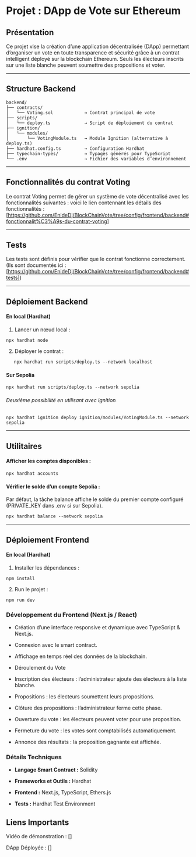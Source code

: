 # Projet : DApp de Vote sur Ethereum

## Présentation

Ce projet vise la création d’une application décentralisée (DApp) permettant d’organiser un vote en toute transparence et sécurité grâce à un contrat intelligent déployé sur la blockchain Ethereum. Seuls les électeurs inscrits sur une liste blanche peuvent soumettre des propositions et voter.

---

## Structure Backend
```env
backend/
├── contracts/
│   └── Voting.sol            → Contrat principal de vote
├── scripts/
│   └── deploy.ts             → Script de déploiement du contrat
├── ignition/
│   └── modules/
│       └── VotingModule.ts   → Module Ignition (alternative à deploy.ts)
├── hardhat.config.ts         → Configuration Hardhat
├── typechain-types/          → Typages générés pour TypeScript
└── .env                      → Fichier des variables d’environnement
```
---
## Fonctionnalités du contrat Voting

Le contrat Voting permet de gérer un système de vote décentralisé avec les fonctionnalités suivantes :
voici le lien contennant les détails des fonctionnalités : [https://github.com/EnideDj/BlockChainVote/tree/config/frontend/backend#fonctionnalit%C3%A9s-du-contrat-voting]

---
## Tests

Les tests sont définis pour vérifier que le contrat fonctionne correctement.(Ils sont documentés ici : [https://github.com/EnideDj/BlockChainVote/tree/config/frontend/backend#tests])

---
## Déploiement Backend

#### En local (Hardhat)
1.	Lancer un nœud local :

```env
npx hardhat node
```

2. Déployer le contrat :
```env
   npx hardhat run scripts/deploy.ts --network localhost
```

#### Sur Sepolia

```env
npx hardhat run scripts/deploy.ts --network sepolia
```
###### Deuxième possibilité en utilisant avec ignition
```env
npx hardhat ignition deploy ignition/modules/VotingModule.ts --network sepolia
```
---
## Utilitaires
#### Afficher les comptes disponibles :
```env
npx hardhat accounts
```
#### Vérifier le solde d’un compte Sepolia :

Par défaut, la tâche balance affiche le solde du premier compte configuré (PRIVATE_KEY dans .env si sur Sepolia).
```env
npx hardhat balance --network sepolia
```

---

## Déploiement Frontend

#### En local (Hardhat)
1.	Installer les dépendances :

```
npm install
```
2.	Run le projet :

```
npm run dev
```

### Développement du Frontend (Next.js / React)

- Création d’une interface responsive et dynamique avec TypeScript & Next.js.

- Connexion avec le smart contract.

- Affichage en temps réel des données de la blockchain.

- Déroulement du Vote

- Inscription des électeurs : l’administrateur ajoute des électeurs à la liste blanche.

- Propositions : les électeurs soumettent leurs propositions.

- Clôture des propositions : l’administrateur ferme cette phase.

- Ouverture du vote : les électeurs peuvent voter pour une proposition.

- Fermeture du vote : les votes sont comptabilisés automatiquement.

- Annonce des résultats : la proposition gagnante est affichée.

### Détails Techniques

- **Langage Smart Contract :** Solidity

- **Frameworks et Outils :** Hardhat 

- **Frontend :** Next.js, TypeScript, Ethers.js

- **Tests :** Hardhat Test Environment

## Liens Importants

Vidéo de démonstration : []

DApp Déployée : []


